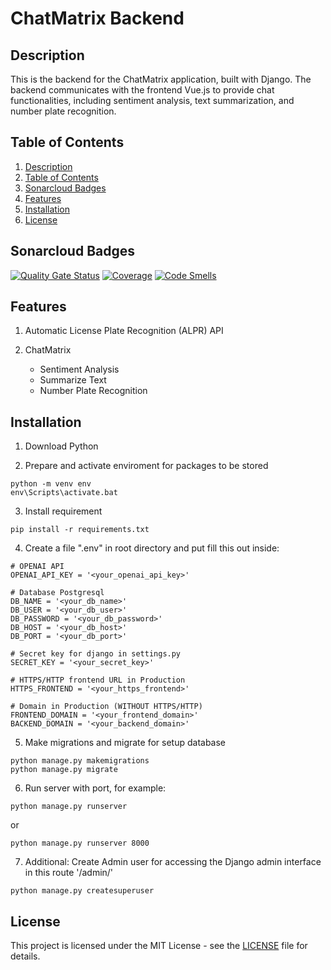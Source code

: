 # ChatMatrix Backend

## Description

This is the backend for the ChatMatrix application, built with Django. The backend communicates with the frontend Vue.js to provide chat functionalities, including sentiment analysis, text summarization, and number plate recognition.

## Table of Contents

1. [Description](#description)
2. [Table of Contents](#table-of-contents)
3. [Sonarcloud Badges](#sonarcloud-badges)
4. [Features](#features)
5. [Installation](#installation)
6. [License](#license)

## Sonarcloud Badges
[![Quality Gate Status](https://sonarcloud.io/api/project_badges/measure?project=hanifsyuaib_project_matrix&metric=alert_status)](https://sonarcloud.io/summary/new_code?id=hanifsyuaib_project_matrix)
[![Coverage](https://sonarcloud.io/api/project_badges/measure?project=hanifsyuaib_project_matrix&metric=coverage)](https://sonarcloud.io/summary/new_code?id=hanifsyuaib_project_matrix)
[![Code Smells](https://sonarcloud.io/api/project_badges/measure?project=hanifsyuaib_project_matrix&metric=code_smells)](https://sonarcloud.io/summary/new_code?id=hanifsyuaib_project_matrix)

## Features 
1. Automatic License Plate Recognition (ALPR) API

2. ChatMatrix
	- Sentiment Analysis
	- Summarize Text
	- Number Plate Recognition

## Installation

1. Download Python

2. Prepare and activate enviroment for packages to be stored
```
python -m venv env
env\Scripts\activate.bat
```

3. Install requirement
```
pip install -r requirements.txt
``` 

4. Create a file ".env" in root directory and put fill this out inside:
```
# OPENAI API
OPENAI_API_KEY = '<your_openai_api_key>'

# Database Postgresql
DB_NAME = '<your_db_name>'
DB_USER = '<your_db_user>'
DB_PASSWORD = '<your_db_password>'
DB_HOST = '<your_db_host>'
DB_PORT = '<your_db_port>'

# Secret key for django in settings.py
SECRET_KEY = '<your_secret_key>'

# HTTPS/HTTP frontend URL in Production
HTTPS_FRONTEND = '<your_https_frontend>'

# Domain in Production (WITHOUT HTTPS/HTTP)
FRONTEND_DOMAIN = '<your_frontend_domain>'
BACKEND_DOMAIN = '<your_backend_domain>'
```	

5. Make migrations and migrate for setup database
```
python manage.py makemigrations
python manage.py migrate
```

6. Run server with port, for example:
```
python manage.py runserver
```
or
```
python manage.py runserver 8000
```

7. Additional: Create Admin user for accessing the Django admin interface in this route '/admin/'
```
python manage.py createsuperuser
```

## License

This project is licensed under the MIT License - see the [LICENSE](LICENSE) file for details.